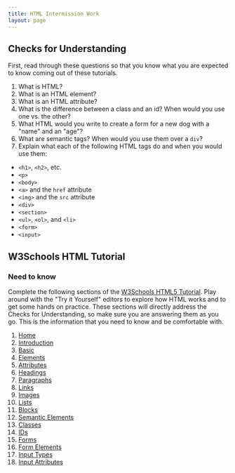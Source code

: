 ```yaml
---
title: HTML Intermission Work
layout: page
---
```


## Checks for Understanding

First, read through these questions so that you know what you are expected to know coming out of these tutorials.

1. What is HTML?
1. What is an HTML element?
1. What is an HTML attribute?
1. What is the difference between a class and an id? When would you use one vs. the other?
1. What HTML would you write to create a form for a new dog with a "name" and an "age"?
1. What are semantic tags? When would you use them over a `div`?
1. Explain what each of the following HTML tags do and when you would use them:
  * `<h1>`, `<h2>`, etc.
  * `<p>`
  * `<body>`
  * `<a>` and the `href` attribute
  * `<img>` and the `src` attribute
  * `<div>`
  * `<section>`
  * `<ul>`, `<ol>`, and `<li>`
  * `<form>`
  * `<input>`

## W3Schools HTML Tutorial

### Need to know

Complete the following sections of the [W3Schools HTML5 Tutorial](https://www.w3schools.com/html/default.asp). Play around with the "Try it Yourself" editors to explore how HTML works and to get some hands on practice. These sections will directly address the Checks for Understanding, so make sure you are answering them as you go. This is the information that you need to know and be comfortable with.

1. [Home](https://www.w3schools.com/html/default.asp)
1. [Introduction](https://www.w3schools.com/html/html_intro.asp)
1. [Basic](https://www.w3schools.com/html/html_basic.asp)
1. [Elements](https://www.w3schools.com/html/html_elements.asp)
1. [Attributes](https://www.w3schools.com/html/html_attributes.asp)
1. [Headings](https://www.w3schools.com/html/html_headings.asp)
1. [Paragraphs](https://www.w3schools.com/html/html_paragraphs.asp)
1. [Links](https://www.w3schools.com/html/html_links.asp)
1. [Images](https://www.w3schools.com/html/html_images.asp)
1. [Lists](https://www.w3schools.com/html/html_lists.asp)
1. [Blocks](https://www.w3schools.com/html/html_blocks.asp)
1. [Semantic Elements](https://www.w3schools.com/html/html5_semantic_elements.asp)
1. [Classes](https://www.w3schools.com/html/html_classes.asp)
1. [IDs](https://www.w3schools.com/html/html_id.asp)
1. [Forms](https://www.w3schools.com/html/html_forms.asp)
1. [Form Elements](https://www.w3schools.com/html/html_form_elements.asp)
1. [Input Types](https://www.w3schools.com/html/html_form_input_types.asp)
1. [Input Attributes](https://www.w3schools.com/html/html_form_attributes.asp)
